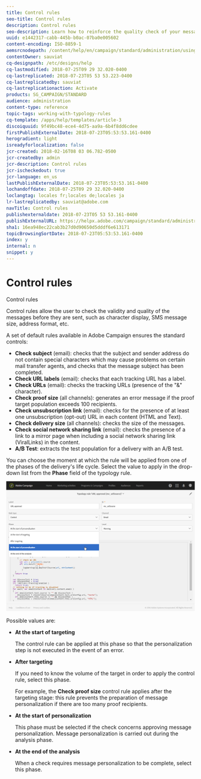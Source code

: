 ```yaml
---
title: Control rules
seo-title: Control rules
description: Control rules
seo-description: Learn how to reinforce the quality check of your messages with control rules.
uuid: e1442317-cabb-445b-b0ac-07ba0e005602
content-encoding: ISO-8859-1
aemsrcnodepath: /content/help/en/campaign/standard/administration/using/control-rules
contentOwner: sauviat
cq-designpath: /etc/designs/help
cq-lastmodified: 2018-07-25T09 29 32.020-0400
cq-lastreplicated: 2018-07-23T05 53 53.223-0400
cq-lastreplicatedby: sauviat
cq-lastreplicationaction: Activate
products: SG_CAMPAIGN/STANDARD
audience: administration
content-type: reference
topic-tags: working-with-typology-rules
cq-template: /apps/help/templates/article-3
discoiquuid: 9f49bc48-ece4-4d75-aa9a-6b4f8dd6cdee
firstPublishExternalDate: 2018-07-23T05:53:53.161-0400
herogradient: light
isreadyforlocalization: false
jcr-created: 2018-02-16T08 03 06.782-0500
jcr-createdby: admin
jcr-description: Control rules
jcr-ischeckedout: true
jcr-language: en_us
lastPublishExternalDate: 2018-07-23T05:53:53.161-0400
lochandoffdate: 2018-07-25T09 29 32.020-0400
loclangtag: locales fr;locales de;locales ja
lr-lastreplicatedby: sauviat@adobe.com
navTitle: Control rules
publishexternaldate: 2018-07-23T05 53 53.161-0400
publishExternalURL: https://helpx.adobe.com/campaign/standard/administration/using/control-rules.html
sha1: 16ea948ec22cab3b27d0d90650d5dddf6e613171
topicBrowsingSortDate: 2018-07-23T05:53:53.161-0400
index: y
internal: n
snippet: y
---
```


# Control rules

Control rules

Control rules allow the user to check the validity and quality of the messages before they are sent, such as character display, SMS message size, address format, etc.

A set of default rules available in Adobe Campaign ensures the standard controls:

* **Check subject** (email): checks that the subject and sender address do not contain special characters which may cause problems on certain mail transfer agents, and checks that the message subject has been completed.
* **Check URL labels** (email): checks that each tracking URL has a label.
* **Check URLs** (email): checks the tracking URLs (presence of the "&" character).
* **Check proof size** (all channels): generates an error message if the proof target population exceeds 100 recipients.
* **Check unsubscription link** (email): checks for the presence of at least one unsubscription (opt-out) URL in each content (HTML and Text).
* **Check delivery size** (all channels): checks the size of the messages.
* **Check social network sharing link** (email): checks the presence of a link to a mirror page when including a social network sharing link (ViralLinks) in the content.
* **A/B Test**: extracts the test population for a delivery with an A/B test.

You can choose the moment at which the rule will be applied from one of the phases of the delivery's life cycle. Select the value to apply in the drop-down list from the **Phase** field of the typology rule.

![](assets/typology_phase.png)

Possible values are:

* **At the start of targeting**

  The control rule can be applied at this phase so that the personalization step is not executed in the event of an error.

* **After targeting**

  If you need to know the volume of the target in order to apply the control rule, select this phase.

  For example, the **Check proof size** control rule applies after the targeting stage: this rule prevents the preparation of message personalization if there are too many proof recipients.

* **At the start of personalization**

  This phase must be selected if the check concerns approving message personalization. Message personalization is carried out during the analysis phase.

* **At the end of the analysis**

  When a check requires message personalization to be complete, select this phase.

